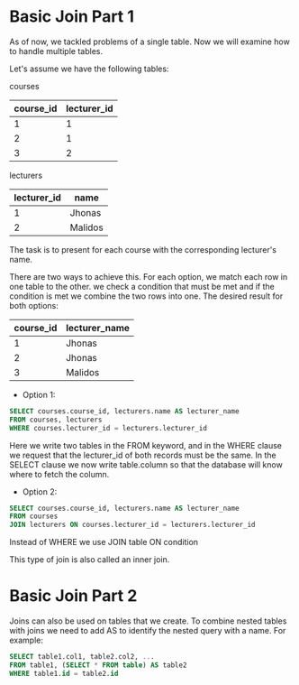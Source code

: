 # Basic Join Part 1


As of now, we tackled problems of a single table. Now we will examine how to handle multiple tables.

Let's assume we have the following tables:

courses

| course_id | lecturer_id |
|-----------|-------------|
| 1         | 1           |
| 2         | 1           |
| 3         | 2           |

lecturers

| lecturer_id | name   |
|-------------|--------|
| 1           | Jhonas |
| 2           | Malidos|

The task is to present for each course with the corresponding lecturer's name.

There are two ways to achieve this. For each option, we match each row in one table to the other. we check a condition that must be met and if the condition is met we combine the two rows into one. The desired result for both options:

| course_id | lecturer_name |
|-----------|---------------|
| 1         | Jhonas        |
| 2         | Jhonas        |
| 3         | Malidos       |

- Option 1:
```sql
SELECT courses.course_id, lecturers.name AS lecturer_name
FROM courses, lecturers
WHERE courses.lecturer_id = lecturers.lecturer_id
```
Here we write two tables in the FROM keyword, and in the WHERE clause we request that the lecturer_id of both records must be the same. In the SELECT clause we now write table.column so that the database will know where to fetch the column.

- Option 2:
```sql
SELECT courses.course_id, lecturers.name AS lecturer_name
FROM courses
JOIN lecturers ON courses.lecturer_id = lecturers.lecturer_id
```
Instead of WHERE we use JOIN table ON condition

This type of join is also called an inner join.

# Basic Join Part 2


Joins can also be used on tables that we create. To combine nested tables with joins we need to add AS to identify the nested query with a name. For example:
```sql
SELECT table1.col1, table2.col2, ...
FROM table1, (SELECT * FROM table) AS table2
WHERE table1.id = table2.id
```
